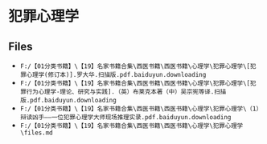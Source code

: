 # 犯罪心理学

## Files

- `F:/【01分类书籍】\【19】名家书籍合集\西医书籍\西医书籍\心理学\犯罪心理学\[犯罪心理学(修订本)].罗大华.扫描版.pdf.baiduyun.downloading`
- `F:/【01分类书籍】\【19】名家书籍合集\西医书籍\西医书籍\心理学\犯罪心理学\[犯罪行为心理学-理论、研究与实践].（英）布莱克本著（中）吴宗宪等译.扫描版.pdf.baiduyun.downloading`
- `F:/【01分类书籍】\【19】名家书籍合集\西医书籍\西医书籍\心理学\犯罪心理学\（1）辩读凶手——一位犯罪心理学大师现场推理实录.pdf.baiduyun.downloading`
- `F:/【01分类书籍】\【19】名家书籍合集\西医书籍\西医书籍\心理学\犯罪心理学\files.md`
